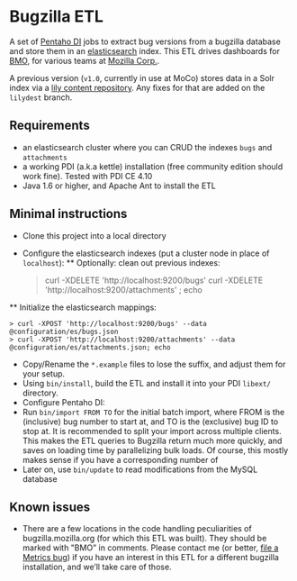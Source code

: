 # Bugzilla ETL

A set of [Pentaho DI](http://www.pentaho.com/products/data_integration/) jobs to extract bug versions from a bugzilla database and store them in an [elasticsearch](http://www.elasticsearch.org/) index. This ETL drives dashboards for [BMO](http://bugzilla.mozilla.org), for various teams at [Mozilla Corp.](http://www.mozilla.com/en-US/about/). 

A previous version (`v1.0`, currently in use at MoCo) stores data in a Solr index via a [lily content repository](http://www.lilyproject.org). Any fixes for that are added on the `lilydest` branch. 


## Requirements

* an elasticsearch cluster where you can CRUD the indexes `bugs` and `attachments`
* a working PDI (a.k.a kettle) installation (free community edition should work fine). Tested with PDI CE 4.10
* Java 1.6 or higher, and Apache Ant to install the ETL


## Minimal instructions

* Clone this project into a local directory
* Configure the elasticsearch indexes (put a cluster node in place of `localhost`):
** Optionally: clean out previous indexes:

	> curl -XDELETE 'http://localhost:9200/bugs'
	> curl -XDELETE 'http://localhost:9200/attachments' ; echo

** Initialize the elasticsearch mappings:

    > curl -XPOST 'http://localhost:9200/bugs' --data @configuration/es/bugs.json
    > curl -XPOST 'http://localhost:9200/attachments' --data @configuration/es/attachments.json; echo

* Copy/Rename the `*.example` files to lose the suffix, and adjust them for your setup. 
* Using `bin/install`, build the ETL and install it into your PDI `libext/` directory.
* Configure Pentaho DI: 
* Run `bin/import FROM TO` for the initial batch import, where FROM is the (inclusive) bug number to start at, and TO is the (exclusive) bug ID to stop at. It is recommended to split your import across multiple clients. This makes the ETL queries to Bugzilla return much more quickly, and saves on loading time by parallelizing bulk loads. Of course, this mostly makes sense if you have a corresponding number of
* Later on, use `bin/update` to read modifications from the MySQL database


## Known issues

* There are a few locations in the code handling peculiarities of bugzilla.mozilla.org (for which this ETL was built). They should be marked with "BMO" in comments. Please contact me (or better, [file a Metrics bug](https://bugzilla.mozilla.org/enter_bug.cgi?product=Mozilla%20Metrics)) if you have an interest in this ETL for a different bugzilla installation, and we’ll take care of those.
